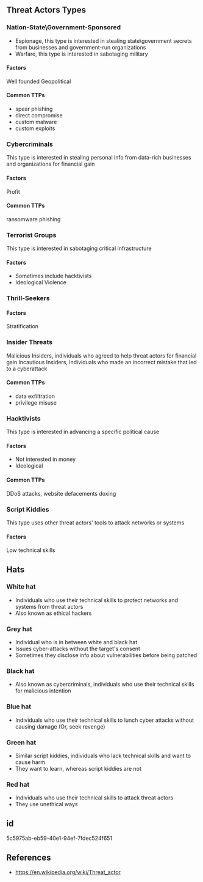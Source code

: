 ## Threat Actors Types
### Nation-State\Government-Sponsored
- Espionage, this type is interested in stealing state\government secrets from businesses and government-run organizations
- Warfare, this type is interested in sabotaging military
#### Factors
Well founded
Geopolitical
#### Common TTPs
- spear phishing
- direct compromise
- custom malware
- custom exploits
### Cybercriminals
This type is interested in stealing personal info from data-rich businesses and organizations for financial gain
#### Factors
Profit
#### Common TTPs
ransomware
phishing
### Terrorist Groups
This type is interested in sabotaging critical infrastructure
#### Factors
- Sometimes include hacktivists
- Ideological Violence
### Thrill-Seekers
#### Factors
Stratification
### Insider Threats
Malicious Insiders, individuals who agreed to help threat actors for financial gain
Incautious Insiders, individuals who made an incorrect mistake that led to a cyberattack
#### Common TTPs
- data exfiltration
- privilege misuse
### Hacktivists
This type is interested in advancing a specific political cause
#### Factors
- Not interested in money
- Ideological
#### Common TTPs
DDoS attacks, 
website defacements
doxing
### Script Kiddies
This type uses other threat actors' tools to attack networks or systems
#### Factors
Low technical skills

## Hats
### White hat
- Individuals who use their technical skills to protect networks and systems from threat actors
- Also known as ethical hackers
### Grey hat
- Individual who is in between white and black hat
- Issues cyber-attacks without the target's consent
- Sometimes they disclose info about vulnerabilities before being patched
### Black hat
- Also known as cybercriminals, individuals who use their technical skills for malicious intention
### Blue hat
- Individuals who use their technical skills to lunch cyber attacks without causing damage (Or, seek revenge)
### Green hat
- Similar script kiddies, individuals who lack technical skills and want to cause harm
- They want to learn, whereas script kiddies are not
### Red hat
- Individuals who use their technical skills to attack threat actors
- They use unethical ways

## id
5c5975ab-eb59-40e1-94ef-7fdec524f651

## References
- https://en.wikipedia.org/wiki/Threat_actor
